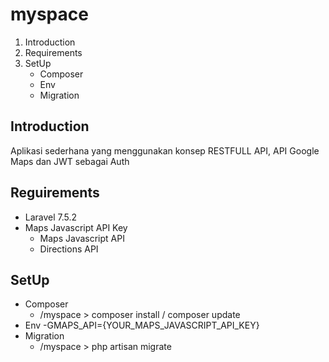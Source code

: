 # myspace

1. Introduction
2. Requirements
3. SetUp
	- Composer
	- Env
	- Migration

## Introduction
Aplikasi sederhana yang menggunakan konsep RESTFULL API, API Google Maps dan JWT sebagai Auth

## Reguirements
- Laravel 7.5.2
- Maps Javascript API Key
	- Maps Javascript API
	- Directions API

## SetUp
- Composer
	- /myspace > composer install / composer update
- Env
	-GMAPS_API={YOUR_MAPS_JAVASCRIPT_API_KEY}
- Migration
	- /myspace > php artisan migrate
